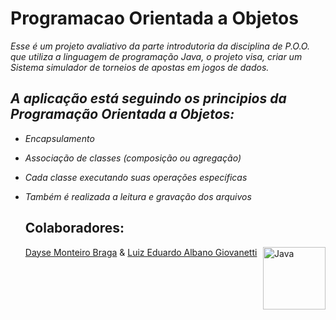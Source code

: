 # Programacao Orientada a Objetos
_Esse é um projeto avaliativo da parte introdutoria da disciplina de P.O.O. que utiliza a linguagem de programação Java,
o projeto visa, criar um Sistema simulador de torneios de apostas em jogos de dados._

 ## _A aplicação está seguindo os principios da Programação Orientada a Objetos:_
 - _Encapsulamento_
 - _Associação de classes (composição ou agregação)_
 - _Cada classe executando suas operações específicas_
 - _Também é realizada a leitura e gravação dos arquivos_

    ## Colaboradores:
   <html>
    
    <a href="https://github.com/daysebraga"> Dayse Monteiro Braga</a> & 
    <a href="https://github.com/LuizGiovanetti"> Luiz Eduardo Albano Giovanetti</a>
     <img align="right" alt="Java" height="100" width="100" src="https://cdn.jsdelivr.net/gh/devicons/devicon/icons/java/java-original.svg" />
     
   </html>
